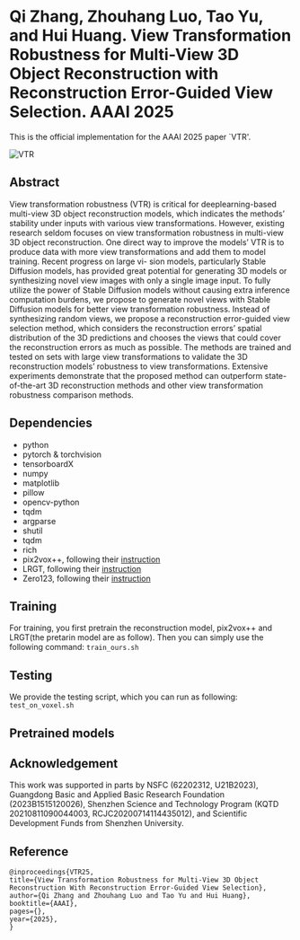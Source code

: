 # Qi Zhang, Zhouhang Luo, Tao Yu, and Hui Huang. View Transformation Robustness for Multi-View 3D Object Reconstruction with Reconstruction Error-Guided View Selection. AAAI 2025

This is the official implementation for the AAAI 2025 paper `VTR'.

![VTR](https://github.com/zqyq/VTR/blob/main/pipeline.png)

## Abstract
View transformation robustness (VTR) is critical for deeplearning-based multi-view 3D object reconstruction models, which indicates the methods’ stability under inputs with various view transformations. However, existing research seldom focuses on view transformation robustness in multi-view 3D object reconstruction. One direct way to improve the models’ VTR is to produce data with more view transformations and add them to model training. Recent progress on large vi- sion models, particularly Stable Diffusion models, has provided great potential for generating 3D models or synthesizing novel view images with only a single image input. To fully utilize the power of Stable Diffusion models without causing extra inference computation burdens, we propose to generate novel views with Stable Diffusion models for better view transformation robustness. Instead of synthesizing random views, we propose a reconstruction error-guided view selection method, which considers the reconstruction errors’ spatial distribution of the 3D predictions and chooses the views that could cover the reconstruction errors as much as possible. The methods are trained and tested on sets with large view transformations to validate the 3D reconstruction models’ robustness to view transformations. Extensive experiments demonstrate that the proposed method can outperform state-of-the-art 3D reconstruction methods and other view transformation robustness comparison methods.


## Dependencies
- python
- pytorch & torchvision
- tensorboardX
- numpy
- matplotlib
- pillow
- opencv-python
- tqdm
- argparse
- shutil
- tqdm
- rich
- pix2vox++, following their [instruction](https://gitlab.com/hzxie/Pix2Vox)
- LRGT, following their [instruction](https://github.com/LiyingCV/Long-Range-Grouping-Transformer)
- Zero123, following their [instruction](https://github.com/cvlab-columbia/zero123/tree/main)


## Training
For training, you first pretrain the reconstruction model, pix2vox++ and LRGT(the pretarin model are as follow). Then you can simply use the following command: `train_ours.sh`

## Testing
We provide the testing script, which you can run as following: `test_on_voxel.sh`

## Pretrained models

## Acknowledgement
This work was supported in parts by NSFC (62202312, U21B2023), Guangdong Basic and Applied Basic Research Foundation (2023B1515120026), Shenzhen Science and Technology Program (KQTD 20210811090044003, RCJC20200714114435012), and Scientific Development Funds from Shenzhen University.

## Reference
```
@inproceedings{VTR25,
title={View Transformation Robustness for Multi-View 3D Object Reconstruction With Reconstruction Error-Guided View Selection},
author={Qi Zhang and Zhouhang Luo and Tao Yu and Hui Huang},
booktitle={AAAI},
pages={},
year={2025},
}
```
